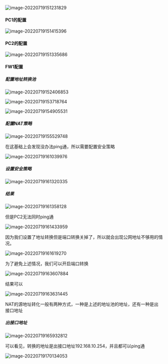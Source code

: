 ![image-20220719151231829](image/image-20220719151231829.png)

#### PC1的配置

![image-20220719151415396](image/image-20220719151415396.png)

#### PC2的配置

![image-20220719151335686](image/image-20220719151335686.png)

#### FW1配置

##### 配置地址转换池

![image-20220719152406853](image/image-20220719152406853.png)

![image-20220719153718764](image/image-20220719153718764.png)

![image-20220719154905531](image/image-20220719154905531.png)

##### 配置NAT策略

![image-20220719155529748](image/image-20220719155529748.png)

在这基础上会发现没办法ping通，所以需要配置安全策略

![image-20220719161039976](image/image-20220719161039976.png)

##### 设置安全策略

![image-20220719161320335](image/image-20220719161320335.png)

##### 结果

![image-20220719161358128](image/image-20220719161358128.png)

但是PC2无法同时ping通

![image-20220719161433959](image/image-20220719161433959.png)

因为我们设置了地址转换但是端口转换关掉了，所以就会出现公网地址不够用的情况。

![image-20220719161619270](image/image-20220719161619270.png)

为了避免上述情况，我们可以开启端口转换

![image-20220719163607884](image/image-20220719163607884.png)

结果可以

![image-20220719163631445](image/image-20220719163631445.png)

NAT的源地址转化一般有两种方式，一种是上述的地址池的地址，还有一种是出接口地址

##### 出接口地址

![image-20220719165932812](image/image-20220719165932812.png)

可以看见，转换的地址是出接口地址192.168.10.254，并且都可以ping通

![image-20220719170134053](image/image-20220719170134053.png)